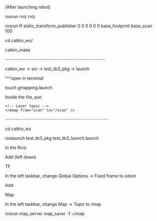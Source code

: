 (After launching robot)

rosrun rviz rviz

rosrun tf static_transform_publisher 0 0 0 0 0 0 base_footprint base_scan 100

cd catkin_ws/

catkin_make

··················································································


catkin_ws -> src -> test_tb3_pkg -> launch

^^^open in terminal

touch gmapping.launch

Inside the file, put:

<launch>
  <node pkg="gmapping" type="slam_gmapping" name="slam_gmapping" output="screen">
    <!-- Basic configuration -->
    <param name="base_frame" value="base_footprint" />
    <param name="odom_frame" value="odom" />
    <param name="map_update_interval" value="5.0" />
    <param name="maxUrange" value="6.0" />
    <param name="delta" value="0.01" />

    <!-- Laser topic -->
    <remap from="scan" to="/scan" />
  </node>
</launch>


····················································································


cd catkin_ws

roslaunch test_tb3_pkg test_tb3_launch.launch


In the Rviz:

Add (left down)

TF

In the left taskbar, change Global Options -> Fixed frame to odom


Add

Map

In the left taskbar, change Map -> Topic to /map





rosrun map_server map_saver -f ~/map
